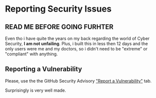 # Reporting Security Issues

## READ ME BEFORE GOING FURHTER
Even tho i have quite the years on my back regarding the world of Cyber Security, **I am not unfailing**. 
Plus, i built this in less then 12 days and the only users were me and my doctors, so i didn't need to be "extreme" or "compliant" with anything.

## Reporting a Vulnerability
Please, use the the GitHub Security Advisory ["Report a Vulnerability"](https://github.com/pazDontExist/mental-space-backend/security/advisories/new) tab.

Surprisingly is very well made.

